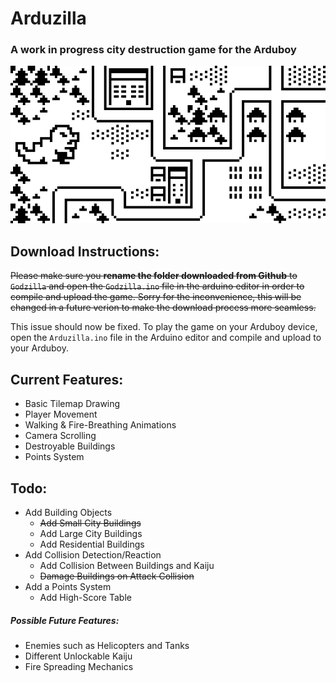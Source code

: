 # Arduzilla
### A work in progress city destruction game for the Arduboy

![](https://raw.githubusercontent.com/CodyMason/Arduzilla/master/images/Arduboy_Godzilla%20x400.png)

## Download Instructions:
<strike>Please make sure you **rename the folder downloaded from Github** to `Godzilla` and open the `Godzilla.ino` file in the arduino editor in order to compile and upload the game. Sorry for the inconvenience, this will be changed in a future verion to make the download process more seamless.</strike>

This issue should now be fixed. To play the game on your Arduboy device, open the `Arduzilla.ino` file in the Arduino editor and compile and upload to your Arduboy.

## Current Features:
- Basic Tilemap Drawing
- Player Movement
- Walking & Fire-Breathing Animations
- Camera Scrolling
- Destroyable Buildings
- Points System

## Todo:
- Add Building Objects
  - <strike>Add Small City Buildings</strike>
  - Add Large City Buildings
  - Add Residential Buildings
- Add Collision Detection/Reaction
  - Add Collision Between Buildings and Kaiju
  - <strike>Damage Buildings on Attack Collision</strike>
- Add a Points System
  - Add High-Score Table

##### Possible Future Features:
- Enemies such as Helicopters and Tanks
- Different Unlockable Kaiju
- Fire Spreading Mechanics
